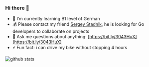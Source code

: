 ### Hi there 👋

- 🌱 I’m currently learning B1 level of German
- 💰 Please contact my friend [Sergey Stadnik](https://www.linkedin.com/in/sergeistadnik/), he is looking for Go developers to collaborate on projects
- 💬 Ask me questions about anything: [https://bit.ly/3043HuX](https://bit.ly/3043HuX)
- ⚡ Fun fact: i can drive my bike without stopping 4 hours

![github stats](https://github-readme-stats.vercel.app/api?username=ebazhanov)


